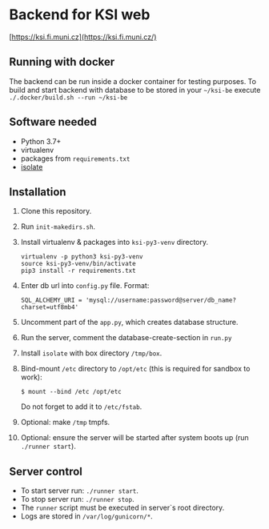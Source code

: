 # Backend for KSI web

[https://ksi.fi.muni.cz](https://ksi.fi.muni.cz/)

## Running with docker

The backend can be run inside a docker container for testing purposes.
To build and start backend with database to be stored in your `~/ksi-be` execute `./.docker/build.sh --run ~/ksi-be`

## Software needed

 * Python 3.7+
 * virtualenv
 * packages from `requirements.txt`
 * [isolate](https://github.com/ioi/isolate)

## Installation

 1. Clone this repository.
 2. Run `init-makedirs.sh`.
 3. Install virtualenv & packages into `ksi-py3-venv` directory.
    ```
    virtualenv -p python3 ksi-py3-venv
    source ksi-py3-venv/bin/activate
    pip3 install -r requirements.txt
    ```
 4. Enter db url into `config.py` file. Format:
    ```
    SQL_ALCHEMY_URI = 'mysql://username:password@server/db_name?charset=utf8mb4'
    ```

 5. Uncomment part of the `app.py`, which creates database structure.
 6. Run the server, comment the database-create-section in `run.py`
 7. Install `isolate` with box directory `/tmp/box`.
 8. Bind-mount `/etc` directory to `/opt/etc` (this is required for sandbox to
    work):
     ```
     $ mount --bind /etc /opt/etc
     ```
    Do not forget to add it to `/etc/fstab`.
 9. Optional: make `/tmp` tmpfs.
 10. Optional: ensure the server will be started after system boots up
     (run `./runner start`).

## Server control

 * To start server run: `./runner start`.
 * To stop server run: `./runner stop`.
 * The `runner` script must be executed in server`s root directory.
 * Logs are stored in `/var/log/gunicorn/*`.
